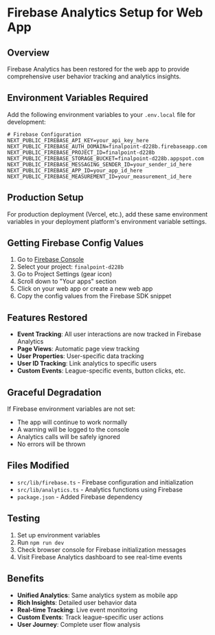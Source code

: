 # Firebase Analytics Setup for Web App

## Overview
Firebase Analytics has been restored for the web app to provide comprehensive user behavior tracking and analytics insights.

## Environment Variables Required

Add the following environment variables to your `.env.local` file for development:

```env
# Firebase Configuration
NEXT_PUBLIC_FIREBASE_API_KEY=your_api_key_here
NEXT_PUBLIC_FIREBASE_AUTH_DOMAIN=finalpoint-d228b.firebaseapp.com
NEXT_PUBLIC_FIREBASE_PROJECT_ID=finalpoint-d228b
NEXT_PUBLIC_FIREBASE_STORAGE_BUCKET=finalpoint-d228b.appspot.com
NEXT_PUBLIC_FIREBASE_MESSAGING_SENDER_ID=your_sender_id_here
NEXT_PUBLIC_FIREBASE_APP_ID=your_app_id_here
NEXT_PUBLIC_FIREBASE_MEASUREMENT_ID=your_measurement_id_here
```

## Production Setup

For production deployment (Vercel, etc.), add these same environment variables in your deployment platform's environment variable settings.

## Getting Firebase Config Values

1. Go to [Firebase Console](https://console.firebase.google.com/)
2. Select your project: `finalpoint-d228b`
3. Go to Project Settings (gear icon)
4. Scroll down to "Your apps" section
5. Click on your web app or create a new web app
6. Copy the config values from the Firebase SDK snippet

## Features Restored

- **Event Tracking**: All user interactions are now tracked in Firebase Analytics
- **Page Views**: Automatic page view tracking
- **User Properties**: User-specific data tracking
- **User ID Tracking**: Link analytics to specific users
- **Custom Events**: League-specific events, button clicks, etc.

## Graceful Degradation

If Firebase environment variables are not set:
- The app will continue to work normally
- A warning will be logged to the console
- Analytics calls will be safely ignored
- No errors will be thrown

## Files Modified

- `src/lib/firebase.ts` - Firebase configuration and initialization
- `src/lib/analytics.ts` - Analytics functions using Firebase
- `package.json` - Added Firebase dependency

## Testing

1. Set up environment variables
2. Run `npm run dev`
3. Check browser console for Firebase initialization messages
4. Visit Firebase Analytics dashboard to see real-time events

## Benefits

- **Unified Analytics**: Same analytics system as mobile app
- **Rich Insights**: Detailed user behavior data
- **Real-time Tracking**: Live event monitoring
- **Custom Events**: Track league-specific user actions
- **User Journey**: Complete user flow analysis
